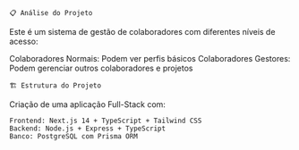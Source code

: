     📋 Análise do Projeto
Este é um sistema de gestão de colaboradores com diferentes níveis de acesso:

Colaboradores Normais: Podem ver perfis básicos
Colaboradores Gestores: Podem gerenciar outros colaboradores e projetos

    🏗️ Estrutura do Projeto
Criação de uma aplicação Full-Stack com:

    Frontend: Next.js 14 + TypeScript + Tailwind CSS
    Backend: Node.js + Express + TypeScript
    Banco: PostgreSQL com Prisma ORM
